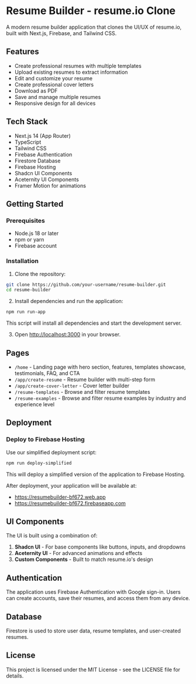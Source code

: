 # Resume Builder - resume.io Clone

A modern resume builder application that clones the UI/UX of resume.io, built with Next.js, Firebase, and Tailwind CSS.

## Features

- Create professional resumes with multiple templates
- Upload existing resumes to extract information
- Edit and customize your resume
- Create professional cover letters
- Download as PDF
- Save and manage multiple resumes
- Responsive design for all devices

## Tech Stack

- Next.js 14 (App Router)
- TypeScript
- Tailwind CSS
- Firebase Authentication
- Firestore Database
- Firebase Hosting
- Shadcn UI Components
- Aceternity UI Components
- Framer Motion for animations

## Getting Started

### Prerequisites

- Node.js 18 or later
- npm or yarn
- Firebase account

### Installation

1. Clone the repository:

```bash
git clone https://github.com/your-username/resume-builder.git
cd resume-builder
```

2. Install dependencies and run the application:

```bash
npm run run-app
```

This script will install all dependencies and start the development server.

3. Open [http://localhost:3000](http://localhost:3000) in your browser.

## Pages

- `/home` - Landing page with hero section, features, templates showcase, testimonials, FAQ, and CTA
- `/app/create-resume` - Resume builder with multi-step form
- `/app/create-cover-letter` - Cover letter builder
- `/resume-templates` - Browse and filter resume templates
- `/resume-examples` - Browse and filter resume examples by industry and experience level

## Deployment

### Deploy to Firebase Hosting

Use our simplified deployment script:

```bash
npm run deploy-simplified
```

This will deploy a simplified version of the application to Firebase Hosting.

After deployment, your application will be available at:
- https://resumebuilder-bf672.web.app
- https://resumebuilder-bf672.firebaseapp.com

## UI Components

The UI is built using a combination of:

1. **Shadcn UI** - For base components like buttons, inputs, and dropdowns
2. **Aceternity UI** - For advanced animations and effects
3. **Custom Components** - Built to match resume.io's design

## Authentication

The application uses Firebase Authentication with Google sign-in. Users can create accounts, save their resumes, and access them from any device.

## Database

Firestore is used to store user data, resume templates, and user-created resumes.

## License

This project is licensed under the MIT License - see the LICENSE file for details.
